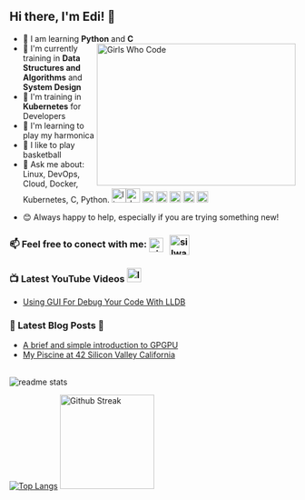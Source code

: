 ## Hi there, I'm Edi!  :dolphin:


- :snake: I am learning **Python** and **C** <img align="right" alt="Girls Who Code" src= "https://64.media.tumblr.com/ba1e1315c5700e144a6bd1226883534a/tumblr_ohc57koLSp1tgfjkso8_500.gifv" height = 250 width = 350/>
- 🔭 I'm currently training in **Data Structures and Algorithms** and **System Design**  
- :dolphin: I'm training in **Kubernetes** for Developers
- :musical_note: I'm learning to play my harmonica
- :basketball: I like to play basketball
- 💬 Ask me about: Linux, DevOps, Cloud, Docker, Kubernetes, C, Python.
<img src="https://img.icons8.com/color/96/000000/linux.png" alt="linux" width="25" height="25"/><img src="https://cdn1.iconfinder.com/data/icons/devops-cycle/256/devops_cycle_1_filled-512.png" alt="devops" width="25" height="25"/> <img src="https://www.aloudinthecloud.com/images/gcp_icon_cloud.png" alt="css3" width="20" height="20"/> <img src="https://img.favpng.com/14/23/25/clip-art-france-silicon-valley-docker-vector-graphics-png-favpng-Nb3e14EUwkNhJd86iPTT2wQ84.jpg" alt="html5" width="20" height="20"/> <img src="https://w1.pngwing.com/pngs/241/864/png-transparent-amazon-logo-kubernetes-software-deployment-cloud-computing-orchestration-computer-cluster-amazon-web-services-microsoft-azure.png" alt="java" width="20" height="20"/> <img src="https://img.icons8.com/color/452/c-programming.png" alt="mysql" width="20" height="20"/> <img src="https://img.icons8.com/color/96/000000/python.png" alt="python" width="20" height="20"/> </p><p align="center">
- :blush: Always happy to help, especially if you are trying something new!

### 📫 Feel free to conect with me:   <a href="https://linkedin.com/in/edithpuclla" target="blank"><img align="center" src="https://i.pinimg.com/originals/de/b4/6f/deb46f02a59e3b3a2aa58fac16290d63.gif" alt="nirmal-silwal" height="25" width="25" /></a> &nbsp; <a href="https://twitter.com/edithpuclla" target="blank"><img align="center" src="https://cliply.co/wp-content/uploads/2019/07/371907030_TWITTER_ICON_TRANSPARENT_400.gif" alt="silwal_nirmal" height="35" width="35" /></a> &nbsp;

### 📺 Latest YouTube Videos <img src="https://images.vexels.com/media/users/3/141532/isolated/preview/3a36614d8dde3aa7ee06398cb6dc80cb-icono-de-goma-de-youtube-by-vexels.png" alt="linux" width="25" height="25"/>
<!-- YOUTUBE:START -->
- [Using GUI For Debug Your Code With LLDB](https://www.youtube.com/watch?v=V7Xinz27XQA)
<!-- YOUTUBE:END -->




### 🌱 Latest Blog Posts :art:

<!-- BLOG-POST-LIST:START -->
- [A brief and simple introduction to GPGPU](https://medium.com/katsuhi-code/a-brief-and-simple-introduction-to-gpgpu-fdb43637fff6)
- [My Piscine at 42 Silicon Valley California](https://medium.com/@edithpuclla/my-piscine-at-42-silicon-valley-ef662227ed6c)

<!-- BLOG-POST-LIST:END -->
<br />

<img src = "https://github-readme-stats.vercel.app/api?username=edithturn&&show_icons=true&theme=radical" alt="readme stats">

[![Top Langs](https://github-readme-stats.vercel.app/api/top-langs/?username=edithturn&layout=compact&theme=merko)](https://github.com/anuraghazra/github-readme-stats) <img height="166
" alt="Github Streak" src="https://lh3.googleusercontent.com/proxy/6MqgN_FsPLbag3LjZl4MlDCtAuyRImR95AG88eC_i2COpAqwgZH7DcH-nBYzsCov5GqTwT3XOc_uHJn9VdJcJzoCka98uAN0J6JuF55cq27_" >
